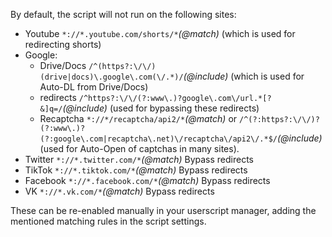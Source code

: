 By default, the script will not run on the following sites:
- Youtube `*://*.youtube.com/shorts/*`_(@match)_ (which is used for redirecting shorts)
- Google:
    - Drive/Docs `/^(https?:\/\/)(drive|docs)\.google\.com(\/.*)/`_(@include)_ (which is used for Auto-DL from Drive/Docs)
    - redirects `/^https?:\/\/(?:www\.)?google\.com\/url.*[?&]q=/`_(@include)_ (used for bypassing these redirects) 
    - Recaptcha `*://*/recaptcha/api2/*`_(@match)_ or `/^(?:https?:\/\/)?(?:www\.)?(?:google\.com|recaptcha\.net)\/recaptcha\/api2\/.*$/`_(@include)_ (used for Auto-Open of captchas in many sites).
- Twitter `*://*.twitter.com/*`_(@match)_ Bypass redirects
- TikTok `*://*.tiktok.com/*`_(@match)_ Bypass redirects
- Facebook `*://*.facebook.com/*`_(@match)_ Bypass redirects
- VK `*://*.vk.com/*`_(@match)_ Bypass redirects

These can be re-enabled manually in your userscript manager, adding the mentioned matching rules in the script settings.